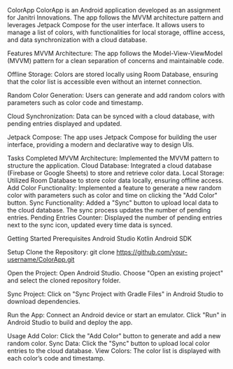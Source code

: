 ColorApp
ColorApp is an Android application developed as an assignment for Janitri Innovations. The app follows the MVVM architecture pattern and leverages Jetpack Compose for the user interface. It allows users to manage a list of colors, with functionalities for local storage, offline access, and data synchronization with a cloud database.

Features
MVVM Architecture: The app follows the Model-View-ViewModel (MVVM) pattern for a clean separation of concerns and maintainable code.

Offline Storage: Colors are stored locally using Room Database, ensuring that the color list is accessible even without an internet connection.

Random Color Generation: Users can generate and add random colors with parameters such as color code and timestamp.

Cloud Synchronization: Data can be synced with a cloud database, with pending entries displayed and updated.

Jetpack Compose: The app uses Jetpack Compose for building the user interface, providing a modern and declarative way to design UIs.


Tasks Completed
MVVM Architecture: Implemented the MVVM pattern to structure the application.
Cloud Database: Integrated a cloud database (Firebase or Google Sheets) to store and retrieve color data.
Local Storage: Utilized Room Database to store color data locally, ensuring offline access.
Add Color Functionality: Implemented a feature to generate a new random color with parameters such as color and time on clicking the "Add Color" button.
Sync Functionality: Added a "Sync" button to upload local data to the cloud database. The sync process updates the number of pending entries.
Pending Entries Counter: Displayed the number of pending entries next to the sync icon, updated every time data is synced.


Getting Started
Prerequisites
Android Studio
Kotlin
Android SDK


Setup
Clone the Repository:
git clone https://github.com/your-username/ColorApp.git

Open the Project:
Open Android Studio.
Choose "Open an existing project" and select the cloned repository folder.

Sync Project:
Click on "Sync Project with Gradle Files" in Android Studio to download dependencies.

Run the App:
Connect an Android device or start an emulator.
Click "Run" in Android Studio to build and deploy the app.


Usage
Add Color: Click the "Add Color" button to generate and add a new random color.
Sync Data: Click the "Sync" button to upload local color entries to the cloud database.
View Colors: The color list is displayed with each color’s code and timestamp.

